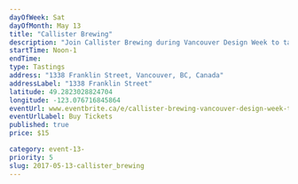 ```yaml
---
dayOfWeek: Sat
dayOfMonth: May 13
title: "Callister Brewing"
description: "Join Callister Brewing during Vancouver Design Week to take a look behind the scenes at Canada's first brewers collective and the most unique little brewery in Vancouver. Also check out the latest photography exhibit from Goldmoss Satellite. Ticket includes 4 x 5oz beer samples from each of the four breweries on-site, and a private tour with Callister's owners, Chris Lay and Diana McKenzie. All ages welcome - beer samples may be substituted for Callister's non-alcoholic, handmade soda."
startTime: Noon-1
endTime: 
type: Tastings
address: "1338 Franklin Street, Vancouver, BC, Canada"
addressLabel: "1338 Franklin Street"
latitude: 49.2823028824704
longitude: -123.076716845864
eventUrl: www.eventbrite.ca/e/callister-brewing-vancouver-design-week-tickets-33945557075
eventUrlLabel: Buy Tickets
published: true
price: $15

category: event-13-
priority: 5
slug: 2017-05-13-callister_brewing
---
```

